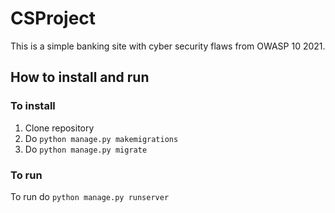 # CSProject

This is a simple banking site with cyber security flaws from OWASP 10 2021.

## How to install and run

### To install
1. Clone repository
2. Do ```python manage.py makemigrations```
3. Do ```python manage.py migrate```

### To run
To run do ```python manage.py runserver```
